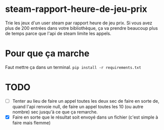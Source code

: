 # steam-rapport-heure-de-jeu-prix
Trie les jeux d'un user steam par rapport heure de jeu prix. Si vous avez plus de 200 entrées dans votre bibliothèque, ça va prendre beaucoup plus de temps parce que l'api de steam limite les appels.

# Pour que ça marche
Faut mettre ça dans un terminal.
``` pip install -r requirements.txt ```

# TODO
- [ ] Tenter au lieu de faire un appel toutes les deux sec de faire en sorte de, quand l'api renvoie null, de faire un appel toutes les 10 (ou autre nombre) sec jusqu'à ce que ça remarche.
- [x] Faire en sorte que le résultat soit envoyé dans un fichier (c'est simple à faire mais flemme)
